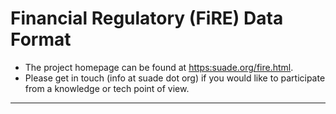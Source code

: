# Financial Regulatory (FiRE) Data Format

- The project homepage can be found at [https:suade.org/fire.html][1].
- Please get in touch (info at suade dot org) if you would like to participate from a knowledge or tech point of view. 


---
[1]:  https:suade.org/fire.html
